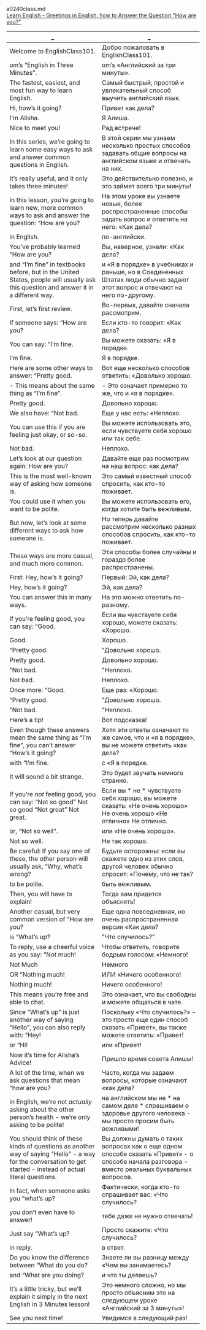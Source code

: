 a0240class.md  
[Learn English - Greetings in English, how to Answer the Question "How are you?"](https://www.youtube.com/watch?v=dmOKZLeFKCM)



_|_
--|--
Welcome to EnglishClass101.|Добро пожаловать в EnglishClass101.
om’s “English in Three Minutes”.|om’s «Английский за три минуты».
The fastest, easiest, and most fun way to learn English.|Самый быстрый, простой и увлекательный способ выучить английский язык.
Hi, how’s it going?|Привет как дела?
I'm Alisha.|Я Алиша.
Nice to meet you!|Рад встрече!
In this series, we’re going to learn some easy ways to ask and answer common questions in English.|В этой серии мы узнаем несколько простых способов задавать общие вопросы на английском языке и отвечать на них.
It’s really useful, and it only takes three minutes!|Это действительно полезно, и это займет всего три минуты!
In this lesson, you’re going to learn new, more common ways to ask and answer the question: “How are you?|На этом уроке вы узнаете новые, более распространенные способы задать вопрос и ответить на него: «Как дела?
in English.|по-английски.
You’ve probably learned “How are you?|Вы, наверное, узнали: «Как дела?
and “I’m fine” in textbooks before, but in the United States, people will usually ask this question and answer it in a different way.|и «Я в порядке» в учебниках и раньше, но в Соединенных Штатах люди обычно задают этот вопрос и отвечают на него по-другому.
First, let’s first review.|Во-первых, давайте сначала рассмотрим.
If someone says: “How are you?|Если кто-то говорит: «Как дела?
You can say: “I’m fine.|Вы можете сказать: «Я в порядке.
I’m fine.|Я в порядке.
Here are some other ways to answer: “Pretty good.|Вот еще несколько способов ответить: «Довольно хорошо.
- This means about the same thing as “I’m fine”.|- Это означает примерно то же, что и «я в порядке».
Pretty good.|Довольно хорошо.
We also have: “Not bad.|Еще у нас есть: «Неплохо.
You can use this if you are feeling just okay, or so-so.|Вы можете использовать это, если чувствуете себя хорошо или так себе.
Not bad.|Неплохо.
Let’s look at our question again: How are you?|Давайте еще раз посмотрим на наш вопрос: как дела?
This is the most well-known way of asking how someone is.|Это самый известный способ спросить, как кто-то поживает.
You could use it when you want to be polite.|Вы можете использовать его, когда хотите быть вежливым.
But now, let’s look at some different ways to ask how someone is.|Но теперь давайте рассмотрим несколько разных способов спросить, как кто-то поживает.
These ways are more casual, and much more common.|Эти способы более случайны и гораздо более распространены.
First: Hey, how’s it going?|Первый: Эй, как дела?
Hey, how’s it going?|Эй, как дела?
You can answer this in many ways.|На это можно ответить по-разному.
If you’re feeling good, you can say: “Good.|Если вы чувствуете себя хорошо, можете сказать: «Хорошо.
Good.|Хорошо.
“Pretty good.|"Довольно хорошо.
Pretty good.|Довольно хорошо.
“Not bad.|"Неплохо.
Not bad.|Неплохо.
Once more: “Good.|Еще раз: «Хорошо.
“Pretty good.|"Довольно хорошо.
“Not bad.|"Неплохо.
Here’s a tip!|Вот подсказка!
Even though these answers mean the same thing as “I’m fine”, you can’t answer “How’s it going?|Хотя эти ответы означают то же самое, что и «я в порядке», вы не можете ответить «как дела?
with “I’m fine.|с «Я в порядке.
It will sound a bit strange.|Это будет звучать немного странно.
If you’re *not* feeling good, you can say: “Not so good” Not so good “Not great” Not great.|Если вы * не * чувствуете себя хорошо, вы можете сказать: «Не очень хорошо» Не очень хорошо «Не отлично» Не отлично.
or, “Not so well”.|или «Не очень хорошо».
Not so well.|Не так хорошо.
Be careful: If you say one of these, the other person will usually ask, “Why, what’s wrong?|Будьте осторожны: если вы скажете одно из этих слов, другой человек обычно спросит: «Почему, что не так?
to be polite.|быть вежливым.
Then, you will have to explain!|Тогда вам придется объяснять!
Another casual, but very common version of “How are you?|Еще одна повседневная, но очень распространенная версия «Как дела?
is “What’s up?|"Что случилось?"
To reply, use a cheerful voice as you say: “Not much!|Чтобы ответить, говорите бодрым голосом: «Немного!
Not Much|Немного
OR “Nothing much!|ИЛИ «Ничего особенного!
Nothing much!|Ничего особенного!
This means you’re free and able to chat.|Это означает, что вы свободны и можете общаться в чате.
Since “What’s up” is just another way of saying “Hello”, you can also reply with: “Hey!|Поскольку «Что случилось?» - это просто еще один способ сказать «Привет», вы также можете ответить: «Привет!
or “Hi!|или «Привет!
Now it’s time for Alisha’s Advice!|Пришло время совета Алишы!
A lot of the time, when we ask questions that mean “how are you?|Часто, когда мы задаем вопросы, которые означают «как дела?
in English, we’re not *actually* asking about the other person’s health - we’re only asking to be polite!|на английском мы не * на самом деле * спрашиваем о здоровье другого человека - мы просто просим быть вежливыми!
You should think of these kinds of questions as another way of saying “Hello” - a way for the conversation to get started - instead of actual literal questions.|Вы должны думать о таких вопросах как о еще одном способе сказать «Привет» - о способе начала разговора - вместо реальных буквальных вопросов.
In fact, when someone asks you “what’s up?|Фактически, когда кто-то спрашивает вас: «Что случилось?
you don’t even have to answer!|тебе даже не нужно отвечать!
Just say “What’s up?|Просто скажите: «Что случилось?
in reply.|в ответ.
Do you know the difference between “What do you do?|Знаете ли вы разницу между «Чем вы занимаетесь?
and “What are you doing?|и что ты делаешь?
It’s a little tricky, but we’ll explain it simply in the next English in 3 Minutes lesson!|Это немного сложно, но мы просто объясним это на следующем уроке «Английский за 3 минуты»!
See you next time!|Увидимся в следующий раз!
